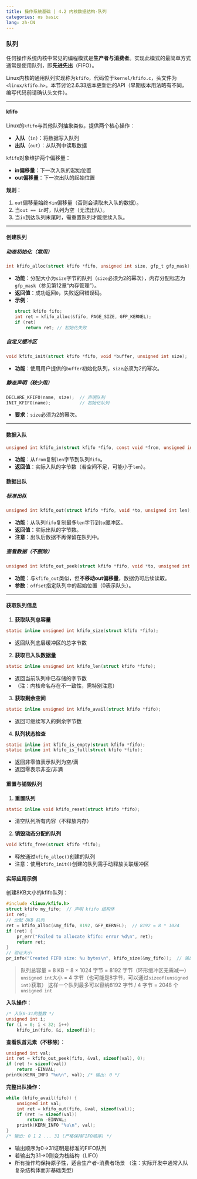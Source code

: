 ```yaml
---
title: 操作系统基础 | 4.2 内核数据结构-队列
categories: os basic
lang: zh-CN
---
```


### 队列  
任何操作系统内核中常见的编程模式是**生产者与消费者**。实现此模式的最简单方式通常是使用队列，即**先进先出**（FIFO）。 

Linux内核的通用队列实现称为`kfifo`，代码位于`kernel/kfifo.c`，头文件为`<linux/kfifo.h>`。本节讨论2.6.33版本更新后的API（早期版本用法略有不同，编写代码前请确认头文件）。  

---

#### kfifo  
Linux的`kfifo`与其他队列抽象类似，提供两个核心操作：  
- **入队**（`in`）：将数据写入队列  
- **出队**（`out`）：从队列中读取数据  

`kfifo`对象维护两个偏移量：  
- **in偏移量**：下一次入队的起始位置  
- **out偏移量**：下一次出队的起始位置  

**规则**：  
1. `out`偏移量始终≤`in`偏移量（否则会读取未入队的数据）。  
2. 当`out == in`时，队列为空（无法出队）。  
3. 当`in`到达队列末尾时，需重置队列才能继续入队。  

---

#### 创建队列  
##### 动态初始化（常用）  
```c
int kfifo_alloc(struct kfifo *fifo, unsigned int size, gfp_t gfp_mask);
```  
- **功能**：分配大小为`size`字节的队列（`size`必须为2的幂次），内存分配标志为`gfp_mask`（参见第12章“内存管理”）。  
- **返回值**：成功返回`0`，失败返回错误码。  
- **示例**：  
  ```c
  struct kfifo fifo;
  int ret = kfifo_alloc(&fifo, PAGE_SIZE, GFP_KERNEL);
  if (ret)
      return ret; // 初始化失败
  ```

##### 自定义缓冲区  
```c
void kfifo_init(struct kfifo *fifo, void *buffer, unsigned int size);
```  
- **功能**：使用用户提供的`buffer`初始化队列，`size`必须为2的幂次。  

##### 静态声明（较少用）  
```c
DECLARE_KFIFO(name, size);  // 声明队列
INIT_KFIFO(name);           // 初始化队列
```  
- **要求**：`size`必须为2的幂次。  

---

#### 数据入队  
```c
unsigned int kfifo_in(struct kfifo *fifo, const void *from, unsigned int len);
```  
- **功能**：从`from`复制`len`字节到队列`fifo`。  
- **返回值**：实际入队的字节数（若空间不足，可能小于`len`）。  


#### 数据出队  
##### 标准出队  
```c
unsigned int kfifo_out(struct kfifo *fifo, void *to, unsigned int len);
```  
- **功能**：从队列`fifo`复制最多`len`字节到`to`缓冲区。  
- **返回值**：实际出队的字节数。  
- **注意**：出队后数据不再保留在队列中。  

##### 查看数据（不删除）  
```c
unsigned int kfifo_out_peek(struct kfifo *fifo, void *to, unsigned int len, unsigned offset);
```  
- **功能**：与`kfifo_out`类似，但**不移动out偏移量**，数据仍可后续读取。  
- **参数**：`offset`指定队列中的起始位置（0表示队头）。  

---

#### 获取队列信息
1. **获取队列总容量**
```c
static inline unsigned int kfifo_size(struct kfifo *fifo);
```
- 返回队列底层缓冲区的总字节数

2. **获取已入队数据量**
```c
static inline unsigned int kfifo_len(struct kfifo *fifo);
```
- 返回当前队列中已存储的字节数
- （注：内核命名存在不一致性，需特别注意）

3. **获取剩余空间**
```c
static inline unsigned int kfifo_avail(struct kfifo *fifo);
```
- 返回可继续写入的剩余字节数

4. **队列状态检查**
```c
static inline int kfifo_is_empty(struct kfifo *fifo);
static inline int kfifo_is_full(struct kfifo *fifo);
```
- 返回非零值表示队列为空/满
- 返回零表示非空/非满

#### 重置与销毁队列
1. **重置队列**
```c
static inline void kfifo_reset(struct kfifo *fifo);
```
- 清空队列所有内容（不释放内存）

2. **销毁动态分配的队列**
```c
void kfifo_free(struct kfifo *fifo);
```
- 释放通过`kfifo_alloc()`创建的队列
- 注意：使用`kfifo_init()`创建的队列需手动释放关联缓冲区

#### 实际应用示例
创建8KB大小的kfifo队列：
```c
#include <linux/kfifo.h>
struct kfifo my_fifo;  // 声明 kfifo 结构体
int ret;
// 分配 8KB 队列
ret = kfifo_alloc(&my_fifo, 8192, GFP_KERNEL);  // 8192 = 8 * 1024
if (ret) {
    pr_err("Failed to allocate kfifo: error %d\n", ret);
    return ret;
}
// 验证大小
pr_info("Created FIFO size: %u bytes\n", kfifo_size(&my_fifo));  // 输出 8192
```
> 队列总容量 = 8 KB = 8 × 1024 字节 = 8192 字节（环形缓冲区无需减一）
> `unsigned int`大小 = 4 字节（也可能是8字节，可以通过`sizeof(unsigned int)`获取）
> 这样一个队列最多可以容纳8192 字节 / 4 字节 = 2048 个`unsigned int`

**入队操作**：
```c
/* 入队0-31的整数 */
unsigned int i;
for (i = 0; i < 32; i++)
    kfifo_in(fifo, &i, sizeof(i));
```

**查看队首元素（不移除）**：
```c
unsigned int val;
int ret = kfifo_out_peek(fifo, &val, sizeof(val), 0);
if (ret != sizeof(val))
    return -EINVAL;
printk(KERN_INFO "%u\n", val); /* 输出: 0 */
```

**完整出队操作**：
```c
while (kfifo_avail(fifo)) {
    unsigned int val;
    int ret = kfifo_out(fifo, &val, sizeof(val));
    if (ret != sizeof(val))
        return -EINVAL;
    printk(KERN_INFO "%u\n", val); 
}
/* 输出: 0 1 2 ... 31 (严格保持FIFO顺序) */
```
- 输出顺序为0→31证明是标准的FIFO队列
- 若输出为31→0则变为栈结构（LIFO）
- 所有操作均保持原子性，适合生产者-消费者场景
（注：实际开发中通常入队复杂结构体而非基础类型）